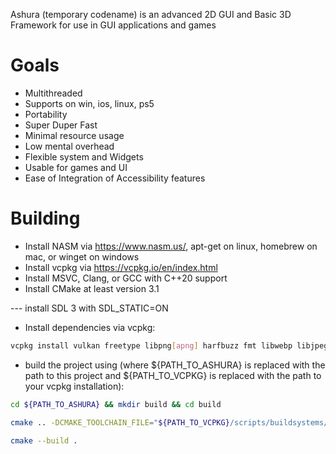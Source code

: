 Ashura (temporary codename) is an advanced 2D GUI and Basic 3D Framework for use in GUI applications and games

# Goals
- Multithreaded
- Supports on win, ios, linux, ps5
- Portability
- Super Duper Fast
- Minimal resource usage
- Low mental overhead
- Flexible system and Widgets
- Usable for games and UI
- Ease of Integration of Accessibility features

# Building

- Install NASM via https://www.nasm.us/, apt-get on linux, homebrew on mac, or winget on windows
- Install vcpkg via https://vcpkg.io/en/index.html
- Install MSVC, Clang, or GCC with C++20 support
- Install CMake at least version 3.1

--- install SDL 3 with SDL_STATIC=ON

- Install dependencies via vcpkg:
```bash
vcpkg install vulkan freetype libpng[apng] harfbuzz fmt libwebp libjpeg-turbo libpng spdlog simdjson gtest libogg
```

- build the project using (where ${PATH_TO_ASHURA} is replaced with the path to this project and ${PATH_TO_VCPKG} is replaced with the path to your vcpkg installation): 
```bash
cd ${PATH_TO_ASHURA} && mkdir build && cd build
```

```bash
cmake .. -DCMAKE_TOOLCHAIN_FILE="${PATH_TO_VCPKG}/scripts/buildsystems/vcpkg.cmake"
```

```bash
cmake --build .
```
